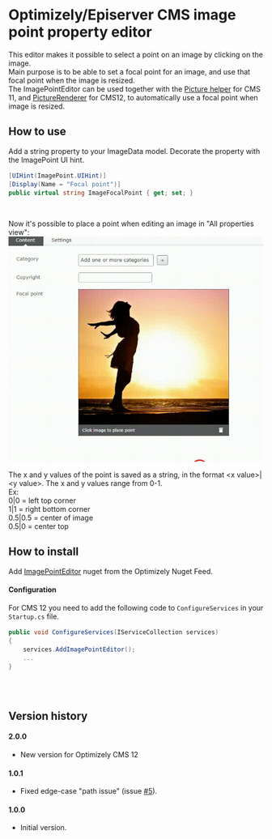 ﻿# Optimizely/Episerver CMS image point property editor
This editor makes it possible to select a point on an image by clicking on the image.<br/> 
Main purpose is to be able to set a focal point for an image, and use that focal point when the image is resized.
<br/>
The ImagePointEditor can be used together with the 
[Picture helper](https://hacksbyme.net/2019/01/17/control-the-cropping-of-your-images-with-a-focal-point/) for CMS 11, 
and [PictureRenderer](https://github.com/ErikHen/PictureRenderer.Optimizely) for CMS12, to 
automatically use a focal point when image is resized.

## How to use
Add a string property to your ImageData model. Decorate the property with the ImagePoint UI hint.
````C#
[UIHint(ImagePoint.UIHint)]
[Display(Name = "Focal point")]
public virtual string ImageFocalPoint { get; set; }
````
<br/>

Now it's possible to place a point when editing an image in "All properties view":<br/>
![](https://raw.githubusercontent.com/ErikHen/ImagePointEditor/master/doc/ImagePoint.gif)

The x and y values of the point is saved as a string, in the format &lt;x value&gt;|&lt;y value&gt;. The x and y values range from 0-1. 
<br/>
Ex:<br/>
0|0 = left top corner<br/>
1|1 = right bottom corner <br/>
0.5|0.5 = center of image<br/>
0.5|0 = center top  <br/>

## How to install

Add [ImagePointEditor](https://nuget.optimizely.com/package/?id=ImagePointEditor) nuget from the  Optimizely Nuget Feed.

#### Configuration
For CMS 12 you need to add the following code to `ConfigureServices` in your `Startup.cs` file.

````C#
public void ConfigureServices(IServiceCollection services)
{
    services.AddImagePointEditor();
    ...
}
````
<br/><br/>

## Version history
#### 2.0.0
- New version for Optimizely CMS 12

#### 1.0.1
- Fixed edge-case "path issue" (issue [#5](https://github.com/ErikHen/ImagePointEditor/issues/5)).

#### 1.0.0
- Initial version.
